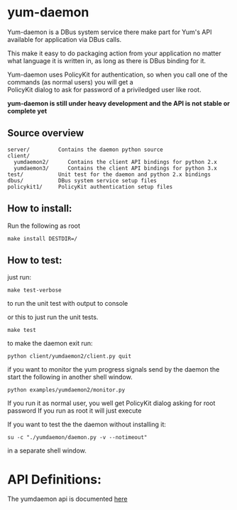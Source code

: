 yum-daemon
===========

Yum-daemon is a DBus system service there make part for Yum's API available for application via DBus calls.

This make it easy to do packaging action from your application no matter what language it is written in, as long as there
is DBus binding for it.

Yum-daemon uses PolicyKit for authentication, so when you call one of the commands (as normal users) you will get a  
PolicyKit dialog to ask for password of a priviledged user like root.

**yum-daemon is still under heavy development and the API is not stable or complete yet**

Source overview
----------------

    server/         Contains the daemon python source
    client/
      yumdaemon2/      Contains the client API bindings for python 2.x
      yumdaemon3/      Contains the client API bindings for python 3.x
    test/           Unit test for the daemon and python 2.x bindings
    dbus/           DBus system service setup files
    policykit1/     PolicyKit authentication setup files



How to install:
----------------

Run the following as root

`make install DESTDIR=/`

How to test:
-------------

just run:
   
    make test-verbose

to run the unit test with output to console

or this to just run the unit tests.

    make test
   
to make the daemon exit run:

    python client/yumdaemon2/client.py quit
   
if you want to monitor the yum progress signals send by the daemon
the start the following in another shell window.

    python examples/yumdaemon2/monitor.py
   
If you run it as normal user, you well get PolicyKit dialog asking for root password
If you run as root it will just execute

If you want to test the the daemon without installing it:

    su -c "./yumdaemon/daemon.py -v --notimeout"

in a separate shell window.

API Definitions: 
====================================

The yumdaemon api is documented [here](http://timlau.fedorapeople.org/yumdaemon)
